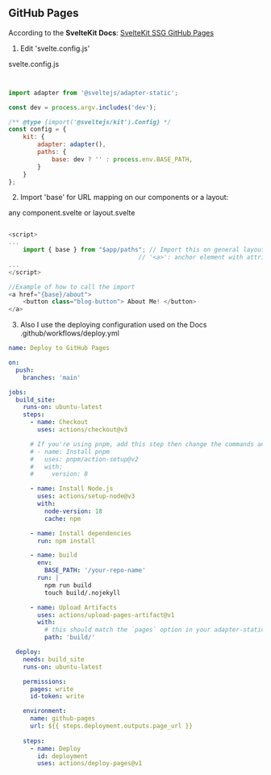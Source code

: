 ## GitHub Pages




According to the **SvelteKit Docs**:
[SvelteKit SSG GitHub Pages](https://kit.svelte.dev/docs/adapter-static#github-pages)

1. Edit 'svelte.config.js'

svelte.config.js
```js


import adapter from '@sveltejs/adapter-static';

const dev = process.argv.includes('dev');

/** @type {import('@sveltejs/kit').Config} */
const config = {
	kit: {
		adapter: adapter(),
		paths: {
			base: dev ? '' : process.env.BASE_PATH,
		}
	}
};
```


2. Import 'base' for URL mapping on our components or a layout:
  
any component.svelte or layout.svelte
```js

<script>
...
	import { base } from "$app/paths"; // Import this on general layout or every page that has
                                    // '<a>': anchor element with attribute href 
...
</script>

//Example of how to call the import
<a href="{base}/about">
	<button class="blog-button"> About Me! </button>
</a>
```

3. Also I use the deploying configuration used on the Docs
.github/workflows/deploy.yml
```yml
name: Deploy to GitHub Pages

on:
  push:
    branches: 'main'

jobs:
  build_site:
    runs-on: ubuntu-latest
    steps:
      - name: Checkout
        uses: actions/checkout@v3

      # If you're using pnpm, add this step then change the commands and cache key below to use `pnpm`
      # - name: Install pnpm
      #   uses: pnpm/action-setup@v2
      #   with:
      #     version: 8

      - name: Install Node.js
        uses: actions/setup-node@v3
        with:
          node-version: 18
          cache: npm

      - name: Install dependencies
        run: npm install

      - name: build
        env:
          BASE_PATH: '/your-repo-name'
        run: |
          npm run build
          touch build/.nojekyll

      - name: Upload Artifacts
        uses: actions/upload-pages-artifact@v1
        with:
          # this should match the `pages` option in your adapter-static options
          path: 'build/'

  deploy:
    needs: build_site
    runs-on: ubuntu-latest

    permissions:
      pages: write
      id-token: write

    environment:
      name: github-pages
      url: ${{ steps.deployment.outputs.page_url }}
    
    steps:
      - name: Deploy
        id: deployment
        uses: actions/deploy-pages@v1
```
